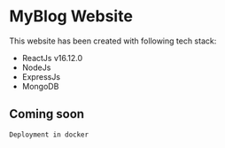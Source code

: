 # MyBlog Website #
This website has been created with following tech stack:
* ReactJs v16.12.0
* NodeJs
* ExpressJs
* MongoDB

## Coming soon ##
	Deployment in docker
